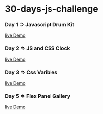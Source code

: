 # 30-days-js-challenge

### Day 1 => Javascript Drum Kit

[live Demo](https://hussien22elfayoumy.github.io/JavaScript30/01-JavaScript-Drum-Kit/)

### Day 2 => JS and CSS Clock

[live Demo](https://hussien22elfayoumy.github.io/JavaScript30/02-JS-and-CSS-Clock/)

### Day 3 => Css Varibles

[live Demo](https://hussien22elfayoumy.github.io/JavaScript30/03-CSS-Variables/)

### Day 5 => Flex Panel Gallery

[live Demo](https://hussien22elfayoumy.github.io/JavaScript30/05-Flex-Panel-Gallery/)
